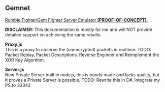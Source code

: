 ## Gemnet
<u>Rumble Fighter/Gem Fighter Server Emulator <strong>[PROOF-OF-CONCEPT]</strong>.</u></br>

<strong>DISCLAIMER:</strong> This documentation is mostly for me and will NOT provide detailed support on achieving the same results.

<strong>Proxy.js</strong> </br>
This is a proxy to observe the (unencrypted) packets in realtime.
TODO: Packet Replay, Packet Descriptions. Reverse Engineer and Reimplement the XOR Key Algorithm.

<strong>Server.js</strong> </br>
New Private Server built in nodejs, this is poorly made and lacks quality, but it proves a Private Server is possible.
TODO: Rewrite this in C#. Integrate my PS to 33343





